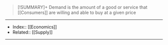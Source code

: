 > [!SUMMARY]+
> Demand is the amount of a good or service that [[Consumers]] are willing and able to buy at a given price



---
- Index:: [[Economics]]
- Related:: [[Supply]]
---